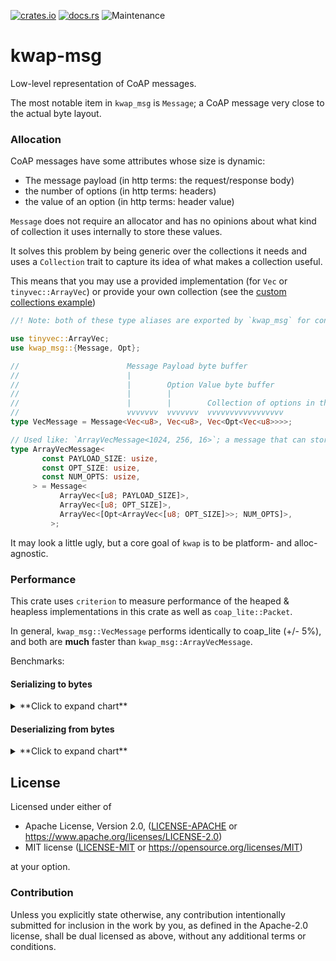 [![crates.io](https://img.shields.io/crates/v/kwap-msg.svg)](https://crates.io/crates/kwap-msg)
[![docs.rs](https://docs.rs/kwap-msg/badge.svg)](https://docs.rs/kwap-msg/latest)
![Maintenance](https://img.shields.io/badge/maintenance-activly--developed-brightgreen.svg)

# kwap-msg

Low-level representation of CoAP messages.

The most notable item in `kwap_msg` is `Message`;
a CoAP message very close to the actual byte layout.

### Allocation
CoAP messages have some attributes whose size is dynamic:
- The message payload (in http terms: the request/response body)
- the number of options (in http terms: headers)
- the value of an option (in http terms: header value)

`Message` does not require an allocator and has no opinions about what kind of collection
it uses internally to store these values.

It solves this problem by being generic over the collections it needs and uses a `Collection` trait
to capture its idea of what makes a collection useful.

This means that you may use a provided implementation (for `Vec` or `tinyvec::ArrayVec`)
or provide your own collection (see the [custom collections example](https://github.com/clov-coffee/kwap/blob/main/kwap_msg/examples/custom_collections.rs))

```rust
//! Note: both of these type aliases are exported by `kwap_msg` for convenience.

use tinyvec::ArrayVec;
use kwap_msg::{Message, Opt};

//                        Message Payload byte buffer
//                        |
//                        |        Option Value byte buffer
//                        |        |
//                        |        |        Collection of options in the message
//                        vvvvvvv  vvvvvvv  vvvvvvvvvvvvvvvvv
type VecMessage = Message<Vec<u8>, Vec<u8>, Vec<Opt<Vec<u8>>>>;

// Used like: `ArrayVecMessage<1024, 256, 16>`; a message that can store a payload up to 1024 bytes, and up to 16 options each with up to a 256 byte value.
type ArrayVecMessage<
       const PAYLOAD_SIZE: usize,
       const OPT_SIZE: usize,
       const NUM_OPTS: usize,
     > = Message<
           ArrayVec<[u8; PAYLOAD_SIZE]>,
           ArrayVec<[u8; OPT_SIZE]>,
           ArrayVec<[Opt<ArrayVec<[u8; OPT_SIZE]>>; NUM_OPTS]>,
         >;
```

It may look a little ugly, but a core goal of `kwap` is to be platform- and alloc-agnostic.

### Performance
This crate uses `criterion` to measure performance of the heaped & heapless implementations in this crate as well as `coap_lite::Packet`.

In general, `kwap_msg::VecMessage` performs identically to coap_lite (+/- 5%), and both are **much** faster than `kwap_msg::ArrayVecMessage`.

Benchmarks:
#### Serializing to bytes
<details><summary>**Click to expand chart**</summary>

![chart](https://raw.githubusercontent.com/clov-coffee/kwap/main/kwap_msg/docs/from_bytes.svg)
</details>

#### Deserializing from bytes
<details><summary>**Click to expand chart**</summary>

![chart](https://raw.githubusercontent.com/clov-coffee/kwap/main/kwap_msg/docs/to_bytes.svg)
</details>

## License

Licensed under either of

* Apache License, Version 2.0, ([LICENSE-APACHE](LICENSE-APACHE) or https://www.apache.org/licenses/LICENSE-2.0)
* MIT license ([LICENSE-MIT](LICENSE-MIT) or https://opensource.org/licenses/MIT)

at your option.

### Contribution

Unless you explicitly state otherwise, any contribution intentionally
submitted for inclusion in the work by you, as defined in the Apache-2.0
license, shall be dual licensed as above, without any additional terms or
conditions.
